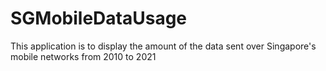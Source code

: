 # SGMobileDataUsage
This application is to display the amount of the data sent over Singapore's mobile networks from 2010 to 2021
